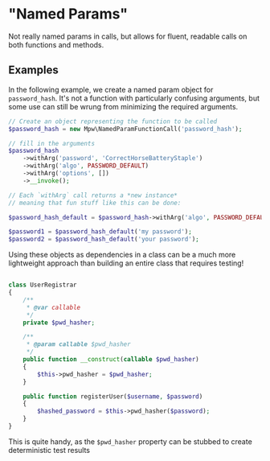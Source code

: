 # "Named Params"

Not really named params in calls, but allows for fluent, readable calls on both functions and methods.

## Examples

In the following example, we create a named param object for `password_hash`. It's not a function with particularly confusing arguments, but some use can still be wrung from minimizing the required arguments.
```php
// Create an object representing the function to be called
$password_hash = new Mpw\NamedParamFunctionCall('password_hash');

// fill in the arguments
$password_hash
    ->withArg('password', 'CorrectHorseBatteryStaple')
    ->withArg('algo', PASSWORD_DEFAULT)
    ->withArg('options', [])
    ->__invoke();

// Each `withArg` call returns a *new instance*
// meaning that fun stuff like this can be done:

$password_hash_default = $password_hash->withArg('algo', PASSWORD_DEFAULT);

$password1 = $password_hash_default('my password');
$password2 = $password_hash_default('your password');
```

Using these objects as dependencies in a class can be a much more lightweight approach than building an entire class that requires testing!

```php

class UserRegistrar
{
    /**
     * @var callable
     */
    private $pwd_hasher;

    /**
     * @param callable $pwd_hasher
     */
    public function __construct(callable $pwd_hasher)
    {
        $this->pwd_hasher = $pwd_hasher;
    }

    public function registerUser($username, $password)
    {
        $hashed_password = $this->pwd_hasher($password);
    }
}
```

This is quite handy, as the `$pwd_hasher` property can be stubbed to create deterministic test results

